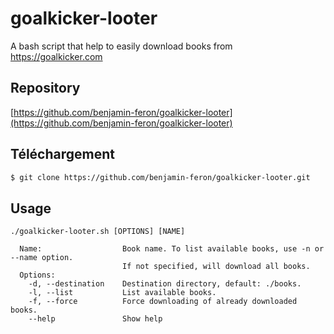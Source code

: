 # goalkicker-looter

A bash script that help to easily download books from https://goalkicker.com

## Repository

[https://github.com/benjamin-feron/goalkicker-looter](https://github.com/benjamin-feron/goalkicker-looter)

## Téléchargement
```bash
$ git clone https://github.com/benjamin-feron/goalkicker-looter.git
```

## Usage
```
./goalkicker-looter.sh [OPTIONS] [NAME]

  Name:                  Book name. To list available books, use -n or --name option.
                         If not specified, will download all books.
  Options:
    -d, --destination    Destination directory, default: ./books.
    -l, --list           List available books.
    -f, --force          Force downloading of already downloaded books.
    --help               Show help
```
